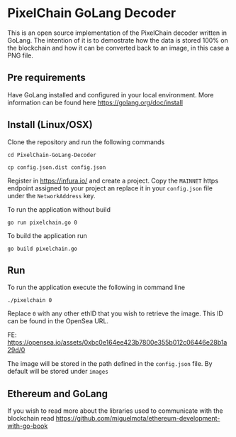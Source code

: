 # PixelChain GoLang Decoder

This is an open source implementation of the PixelChain decoder written in GoLang. The intention of it is to demostrate how the data is stored 100% on the blockchain and how it can be converted back to an image, in this case a PNG file.

## Pre requirements

Have GoLang installed and configured in your local environment. More information can be found here https://golang.org/doc/install

## Install (Linux/OSX)

Clone the repository and run the following commands

`cd PixelChain-GoLang-Decoder`

`cp config.json.dist config.json`

Register in https://infura.io/ and create a project. Copy the `MAINNET` https endpoint assigned to your project an replace it in your `config.json` file under the `NetworkAddress` key.

To run the application without build

`go run pixelchain.go 0`

To build the application run

`go build pixelchain.go`

## Run

To run the application execute the following in command line

`./pixelchain 0`

Replace `0` with any other ethID that you wish to retrieve the image. This ID can be found in the OpenSea URL. 

FE: https://opensea.io/assets/0xbc0e164ee423b7800e355b012c06446e28b1a29d/0

The image will be stored in the path defined in the `config.json` file. By default will be stored under `images`

## Ethereum and GoLang

If you wish to read more about the libraries used to communicate with the blockchain read https://github.com/miguelmota/ethereum-development-with-go-book
